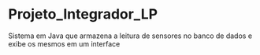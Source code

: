 # Projeto_Integrador_LP
 Sistema em Java que armazena a leitura de sensores no banco de dados e exibe os mesmos em um interface
